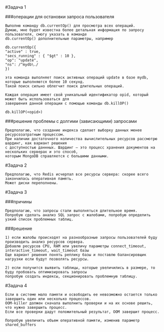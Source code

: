 #Задача 1

###операции для остановки запроса пользователя

    Выполню команду db.currentOp() для просмотра всех операций.
    Думаю, мне будет известна более детальная информация по запросу пользователя, смогу указать в команде
    db.currentOp() дополнительные параметры, например 
    
    db.currentOp({
    "active" : true,
    "secs_running" : { "$gt" : 10 },
    "op": "update",
    "ns": /^mydb\./
    })
    
    эта команда выполняет поиск активных операций update в базе mydb, которые выполняются более 10 секунд.
    Такой поиск сильно облегчит поиск длительных операций.
    
    Каждая операция имеет свой уникальный идентификатор opid, который может быть использоваться для 
    завершения данной операции с помощью команды db.killOP() 
    
    db.killOP(<opid>) 

###решение проблемы с долгими (зависающими) запросами

    Предполагаю, что создание индекса сделает выборку данных менее ресурсозатратным процессом.
    При наличии достаточного количества вычислительных ресурсов рассмотрю шардинг, как вариант решения
    с доступностью даннных. Шардинг – это процесс хранения документов на нескольких серверах и это способ, 
    которым MongoDB справляется с большими данными.

#Задача 2

    Предполагаю, что Redis исчерпал все ресурсы сервера: скорее всего закончилась оперативная память.
    Может диски переполнены.

#Задача 3

###причины

    Предполагаю, что запросы стали выполняться длительное время.
    Попробую сделать анализ SQL запрос с жалобами, попробую определить узкий список проблемных таблиц.

###решение

    1) если жалобы происходят на разнообразные запросы пользователей буду производить анализ ресурсов сервера.
    Добавлю ресурсов CPU, RAM или увеличу параметры connect_timeout, interactive_timeout, wait_timeout базы
    Еще вариант решения понять реплику базы и поставлю балансировщик нагрузки если будут позволять ресурсы.    
       
    2) если получится выявить таблицы, которые увеличились в размере, то буду пробовать оптимизировать запросы
    попробую создать индексы, секционировать проблемную таблицу.

#Задача 4

    Если в системе мало памяти и освободить ее невозможно остается только завершить один или несколько процессов. 
    OOM-killer должен сначала выполнить проверки и на их основе решить, что нужно завершить процесс. 
    Если все проверки дадут положительный результат, OOM завершит процесс.
    
    Попробую увеличить объем оперативной памяти, изменив параметр shared_buffers 
